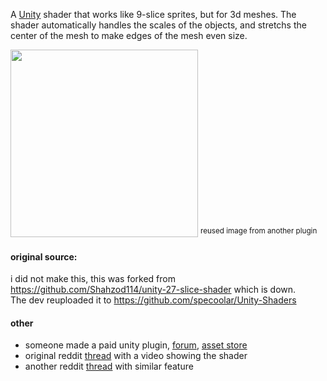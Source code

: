 
  A [Unity](https://unity.com/) shader that works like 9-slice sprites, but for 3d meshes. 
  The shader automatically handles the scales of the objects,
  and stretchs the center of the mesh to make edges of the mesh even size.
  
  
  <img src="https://assetstorev1-prd-cdn.unity3d.com/package-screenshot/299923da-990c-4079-9c79-35bcbe5115a6_scaled.jpg" data-canonical-src="https://assetstorev1-prd-cdn.unity3d.com/package-screenshot/299923da-990c-4079-9c79-35bcbe5115a6_scaled.jpg" width="300" />
 <sup>reused image from another plugin</sup>
 


#### original source:
  i did not make this, this was forked from https://github.com/Shahzod114/unity-27-slice-shader
  which is down. <br>
  The dev reuploaded it to https://github.com/specoolar/Unity-Shaders

#### other
- someone made a paid unity plugin, [forum](https://forum.unity.com/threads/27-slicer-9-slicing-but-for-3d-meshes.1200301/), [asset store](https://assetstore.unity.com/packages/tools/utilities/27-slicer-204453)
- original reddit [thread](https://www.reddit.com/r/Unity3D/comments/ifcede/made_a_shader_something_like_9slice_sprites_but/) with a video showing the shader
- another reddit [thread](https://www.reddit.com/r/Unity3D/comments/c7coh5/a_9slice_system_but_for_meshes/) with similar feature
